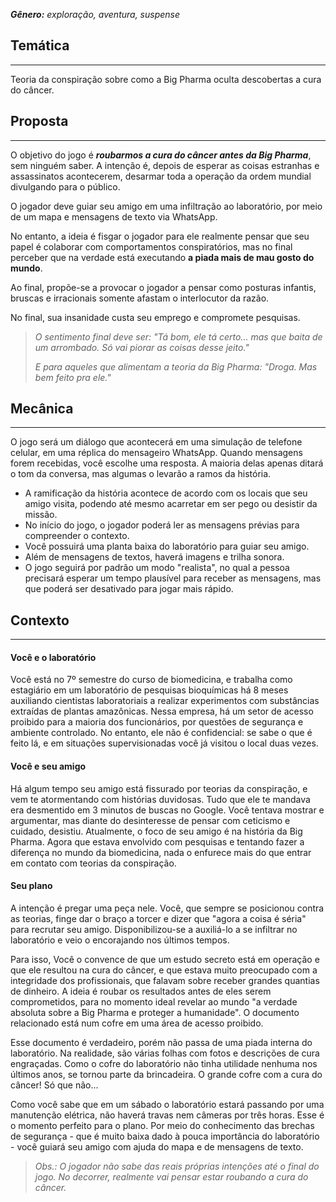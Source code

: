 ***Gênero:** exploração, aventura, suspense*
## Temática
---
Teoria da conspiração sobre como a Big Pharma oculta descobertas  a cura do câncer.

## Proposta
---
O objetivo do jogo é ***roubarmos a cura do câncer antes da Big Pharma***, sem ninguém saber. A intenção é, depois de esperar as coisas estranhas e assassinatos acontecerem, desarmar toda a operação da ordem mundial divulgando para o público.

O jogador deve guiar seu amigo em uma infiltração ao laboratório, por meio de um mapa e mensagens de texto via WhatsApp.

No entanto, a ideia é fisgar o jogador para ele realmente pensar que seu papel é colaborar com comportamentos conspiratórios, mas no final perceber que na verdade está executando **a piada mais de mau gosto do mundo**.

Ao final, propõe-se a provocar o jogador a pensar como posturas infantis, bruscas e irracionais somente afastam o interlocutor da razão.

No final, sua insanidade custa seu emprego e compromete pesquisas.

> *O sentimento final deve ser:*
> *"Tá bom, ele tá certo... mas que baita de um arrombado. Só vai piorar as coisas desse jeito."*
> 
> *E para aqueles que alimentam a teoria da Big Pharma:*
> *"Droga. Mas bem feito pra ele."*


## Mecânica
---
O jogo será um diálogo que acontecerá em uma simulação de telefone celular, em uma réplica do mensageiro WhatsApp. Quando mensagens forem recebidas, você escolhe uma resposta. A maioria delas apenas ditará o tom da conversa, mas algumas o levarão a ramos da história.
- A ramificação da história acontece de acordo com os locais que seu amigo visita, podendo até mesmo acarretar em ser pego ou desistir da missão. 
- No início do jogo, o jogador poderá ler as mensagens prévias para compreender o contexto.
- Você possuirá uma planta baixa do laboratório para guiar seu amigo.
- Além de mensagens de textos, haverá imagens e trilha sonora.
- O jogo seguirá por padrão um modo "realista", no qual a pessoa precisará esperar um tempo plausível para receber as mensagens, mas que poderá ser desativado para jogar mais rápido.

## Contexto
---
#### Você e o laboratório

Você está no 7º semestre do curso de biomedicina, e trabalha como estagiário em um laboratório de pesquisas bioquímicas há 8 meses auxiliando cientistas laboratoriais a realizar experimentos com substâncias extraídas de plantas amazônicas. Nessa empresa, há um setor de acesso proibido para a maioria dos funcionários, por questões de segurança e ambiente controlado. No entanto, ele não é confidencial: se sabe o que é feito lá, e em situações supervisionadas você já visitou o local duas vezes.

#### Você e seu amigo

Há algum tempo seu amigo está fissurado por teorias da conspiração, e vem te atormentando com histórias duvidosas. Tudo que ele te mandava era desmentido em 3 minutos de buscas no Google. Você tentava mostrar e argumentar, mas diante do desinteresse de pensar com ceticismo e cuidado, desistiu. Atualmente, o foco de seu amigo é na história da Big Pharma. Agora que estava envolvido com pesquisas e tentando fazer a diferença no mundo da biomedicina, nada o enfurece mais do que entrar em contato com teorias da conspiração.

#### Seu plano

A intenção é pregar uma peça nele. Você, que sempre se posicionou contra as teorias, finge dar o braço a torcer e dizer que "agora a coisa é séria" para recrutar seu amigo. Disponibilizou-se a auxiliá-lo a se infiltrar no laboratório e veio o encorajando nos últimos tempos.

Para isso, Você o convence de que um estudo secreto está em operação e que ele resultou na cura do câncer, e que estava muito preocupado com a integridade dos profissionais, que falavam sobre receber grandes quantias de dinheiro. A ideia é roubar os resultados antes de eles serem comprometidos, para no momento ideal revelar ao mundo "a verdade absoluta sobre a Big Pharma e proteger a humanidade". O documento relacionado está num cofre em uma área de acesso proibido.

Esse documento é verdadeiro, porém não passa de uma piada interna do laboratório. Na realidade, são várias folhas com fotos e descrições de cura engraçadas. Como o cofre do laboratório não tinha utilidade nenhuma nos últimos anos, se tornou parte da brincadeira. O grande cofre com a cura do câncer! Só que não...

Como você sabe que em um sábado o laboratório estará passando por uma manutenção elétrica, não haverá travas nem câmeras por três horas. Esse é o momento perfeito para o plano. Por meio do conhecimento das brechas de segurança - que é muito baixa dado à pouca importância do laboratório - você guiará seu amigo com ajuda do mapa e de mensagens de texto.

> *Obs.: O jogador não sabe das reais próprias intenções até o final do jogo. No decorrer, realmente vai pensar estar roubando a cura do câncer.*